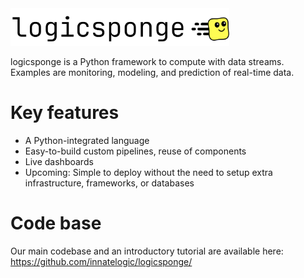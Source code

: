 <img src="logicsponge.png" alt="LogicSponge Logo" width="350">

logicsponge is a Python framework to compute with data streams. Examples are monitoring, modeling, and prediction of real-time data.

# Key features

- A Python-integrated language
- Easy-to-build custom pipelines, reuse of components
- Live dashboards
- Upcoming: Simple to deploy without the need to setup extra infrastructure, frameworks, or databases

# Code base

Our main codebase and an introductory tutorial are available here:  
https://github.com/innatelogic/logicsponge/
